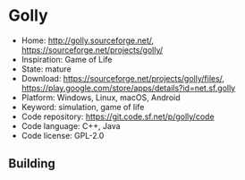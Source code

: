 # Golly

- Home: http://golly.sourceforge.net/, https://sourceforge.net/projects/golly/
- Inspiration: Game of Life
- State: mature
- Download: https://sourceforge.net/projects/golly/files/, https://play.google.com/store/apps/details?id=net.sf.golly
- Platform: Windows, Linux, macOS, Android
- Keyword: simulation, game of life
- Code repository: https://git.code.sf.net/p/golly/code
- Code language: C++, Java
- Code license: GPL-2.0

## Building
